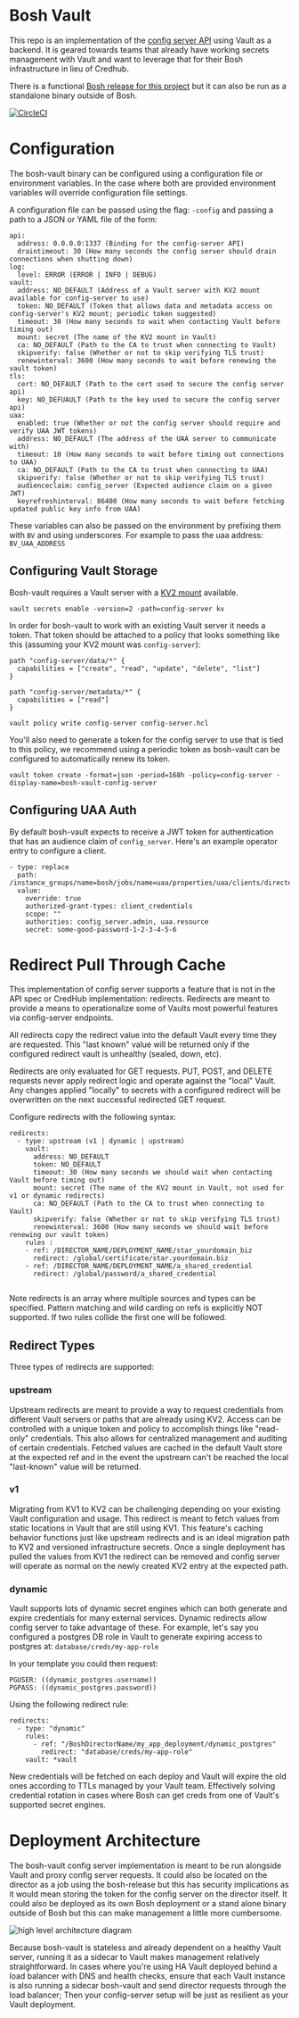 # Bosh Vault
This repo is an implementation of the [config server API](ttps://github.com/cloudfoundry/config-server/blob/master/docs/api.md) using Vault as a backend. It is geared towards teams that already 
have working secrets management with Vault and want to leverage that for their Bosh infrastructure in lieu of Credhub.

There is a functional [Bosh release for this project](https://github.com/Zipcar/bosh-vault-release/releases) but it can also be run as a standalone
binary outside of Bosh.

[![CircleCI](https://circleci.com/gh/Zipcar/bosh-vault/tree/master.svg?style=svg)](https://circleci.com/gh/Zipcar/bosh-vault/tree/master)

# Configuration
The bosh-vault binary can be configured using a configuration file or environment variables. In the case where both are 
provided environment variables will override configuration file settings.

A configuration file can be passed using the flag: `-config` and passing a path to a JSON or YAML file of the form:

```
api:
  address: 0.0.0.0:1337 (Binding for the config-server API)
  draintimeout: 30 (How many seconds the config server should drain connections when shutting down)
log:
  level: ERROR (ERROR | INFO | DEBUG)
vault:
  address: NO_DEFAULT (Address of a Vault server with KV2 mount available for config-server to use)
  token: NO_DEFAULT (Token that allows data and metadata access on config-server's KV2 mount; periodic token suggested)
  timeout: 30 (How many seconds to wait when contacting Vault before timing out)
  mount: secret (The name of the KV2 mount in Vault)
  ca: NO_DEFAULT (Path to the CA to trust when connecting to Vault)
  skipverify: false (Whether or not to skip verifying TLS trust)
  renewinterval: 3600 (How many seconds to wait before renewing the vault token)
tls:
  cert: NO_DEFAULT (Path to the cert used to secure the config server api)
  key: NO_DEFUAULT (Path to the key used to secure the config server api)
uaa:
  enabled: true (Whether or not the config server should require and verify UAA JWT tokens)
  address: NO_DEFAULT (The address of the UAA server to communicate with)
  timeout: 10 (How many seconds to wait before timing out connections to UAA)
  ca: NO_DEFAULT (Path to the CA to trust when connecting to UAA)
  skipverify: false (Whether or not to skip verifying TLS trust)
  audienceclaim: config_server (Expected audience claim on a given JWT)
  keyrefreshinterval: 86400 (How many seconds to wait before fetching updated public key info from UAA) 
```

These variables can also be passed on the environment by prefixing them with `BV` and using underscores. For example to 
pass the uaa address: `BV_UAA_ADDRESS`

## Configuring Vault Storage
Bosh-vault requires a Vault server with a [KV2 mount](https://www.vaultproject.io/docs/secrets/kv/kv-v2.html) available.
```
vault secrets enable -version=2 -path=config-server kv
```

In order for bosh-vault to work with an existing Vault server it needs a token. That token should be attached to a 
policy that looks something like this (assuming your KV2 mount was `config-server`):

```
path "config-server/data/*" {
  capabilities = ["create", "read", "update", "delete", "list"]
}

path "config-server/metadata/*" {
  capabilities = ["read"]
}
```

```
vault policy write config-server config-server.hcl
```

You'll also need to generate a token for the config server to use that is tied to this policy, we recommend using a 
periodic token as bosh-vault can be configured to automatically renew its token.

```
vault token create -format=json -period=168h -policy=config-server -display-name=bosh-vault-config-server
```

## Configuring UAA Auth

By default bosh-vault expects to receive a JWT token for authentication that has an audience claim of `config_server`.
Here's an example operator entry to configure a client.

```
- type: replace
  path: /instance_groups/name=bosh/jobs/name=uaa/properties/uaa/clients/director_config_server?
  value:
    override: true
    authorized-grant-types: client_credentials
    scope: ""
    authorities: config_server.admin, uaa.resource
    secret: some-good-password-1-2-3-4-5-6
```

# Redirect Pull Through Cache
This implementation of config server supports a feature that is not in the API spec or CredHub implementation: redirects.
Redirects are meant to provide a means to operationalize some of Vaults most powerful features via config-server endpoints.

All redirects copy the redirect value into the default Vault every time they are requested. This "last known" value 
will be returned only if the configured redirect vault is unhealthy (sealed, down, etc).

Redirects are only evaluated for GET requests. PUT, POST, and DELETE requests never apply redirect logic and operate against
the "local" Vault. Any changes applied "locally" to secrets with a configured redirect will be overwritten on the next 
successful redirected GET request.

Configure redirects with the following syntax:

```
redirects:
  - type: upstream (v1 | dynamic | upstream)
    vault:
      address: NO_DEFAULT
      token: NO_DEFAULT
      timeout: 30 (How many seconds we should wait when contacting Vault before timing out)
      mount: secret (The name of the KV2 mount in Vault, not used for v1 or dynamic redirects)
      ca: NO_DEFAULT (Path to the CA to trust when connecting to Vault)
      skipverify: false (Whether or not to skip verifying TLS trust)
      renewinterval: 3600 (How many seconds we should wait before renewing our vault token)
    rules :
    - ref: /DIRECTOR_NAME/DEPLOYMENT_NAME/star_yourdomain_biz
      redirect: /global/certificate/star.yourdomain.biz
    - ref: /DIRECTOR_NAME/DEPLOYMENT_NAME/a_shared_credential
      redirect: /global/password/a_shared_credential
 
```

Note redirects is an array where multiple sources and types can be specified. Pattern matching and wild carding on refs 
is explicitly NOT supported. If two rules collide the first one will be followed.

## Redirect Types
Three types of redirects are supported:
  
### upstream

Upstream redirects are meant to provide a way to request credentials from different Vault servers or paths that are already
using KV2. Access can be controlled with a unique token and policy to accomplish things like "read-only" credentials. This
also allows for centralized management and auditing of certain credentials. Fetched values are cached in the default Vault
store at the expected ref and in the event the upstream can't be reached the local "last-known" value will be returned.

### v1

Migrating from KV1 to KV2 can be challenging depending on your existing Vault configuration and usage. This redirect is 
meant to fetch values from static locations in Vault that are still using KV1. This feature's caching behavior functions 
just like upstream redirects and is an ideal migration path to KV2 and versioned infrastructure secrets. Once a single 
deployment has pulled the values from KV1 the redirect can be removed and config server will operate as normal on the 
newly created KV2 entry at the expected path.

### dynamic

Vault supports lots of dynamic secret engines which can both generate and expire credentials for many external services. 
Dynamic redirects allow config server to take advantage of these. For example, let's say you configured a postgres DB 
role in Vault to generate expiring access to postgres at: `database/creds/my-app-role`

In your template you could then request: 
```
PGUSER: ((dynamic_postgres.username))
PGPASS: ((dynamic_postgres.password))
```

Using the following redirect rule:
```
redirects:
  - type: "dynamic"
    rules:
      - ref: "/BoshDirectorName/my_app_deployment/dynamic_postgres"
        redirect: "database/creds/my-app-role"
    vault: *vault
```

New credentials will be fetched on each deploy and Vault will expire the old ones according to TTLs managed by your Vault
team. Effectively solving credential rotation in cases where Bosh can get creds from one of Vault's supported secret engines. 

# Deployment Architecture
The bosh-vault config server implementation is meant to be run alongside Vault and proxy config server requests. It could 
also be located on the director as a job using the bosh-release but this has security implications as it would mean storing 
the token for the config server on the director itself. It could also be deployed as its own Bosh deployment or a stand alone 
binary outside of Bosh but this can make management a little more cumbersome.

![high level architecture diagram](docs/diagrams/high-level-architecture.jpg)

Because bosh-vault is stateless and already dependent on a healthy Vault server, running it as a sidecar to Vault makes
management relatively straightforward. In cases where you're using HA Vault deployed behind a load balancer with DNS and
health checks, ensure that each Vault instance is also running a sidecar bosh-vault and send director requests through 
the load balancer; Then your config-server setup will be just as resilient as your Vault deployment.
